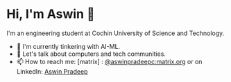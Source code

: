 # Hi, I'm Aswin 👋

I'm an engineering student at Cochin University of Science and Technology.

- 🌱 I'm currently tinkering with AI-ML.
- 💬 Let's talk about computers and tech communities.
- 📫 How to reach me: [matrix] : <a href="https://matrix.to/#/@aswinpradeepc:matrix.org" target="_blank">@aswinpradeepc:matrix.org</a> or on LinkedIn: <a href="https://linkedin.com/in/aswinpradeepc" target="_blank">Aswin Pradeep</a>
